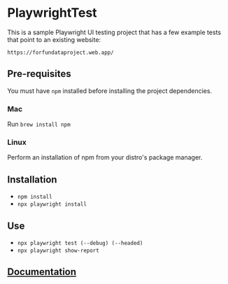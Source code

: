 # PlaywrightTest

This is a sample Playwright UI testing project that has a few example tests that point to an existing website:

`https://forfundataproject.web.app/`

## Pre-requisites
You must have `npm` installed before installing the project dependencies.
### Mac
Run `brew install npm`
### Linux
Perform an installation of npm from your distro's package manager.

## Installation 
- `npm install`
- `npx playwright install`

## Use
- `npx playwright test (--debug) (--headed)`
- `npx playwright show-report`

## [Documentation](https://playwright.dev/docs/intro)
